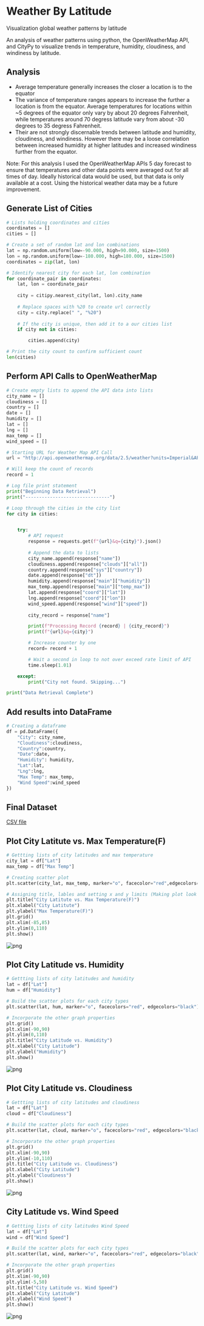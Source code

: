 # Weather By Latitude
Visualization global weather patterns by latitude

An analysis of weather patterns using python, the OpenWeatherMap API, and CityPy to visualize trends in temperature, humidity, cloudiness, and windiness by latitude.

## Analysis
- Average temperature generally increases the closer a location is to the equator
- The variance of temperature ranges appears to increase the further a location is from the equator. Average temperatures for locations within ~5 degrees of the equator only vary by about 20 degrees Fahrenheit, while temperatures around 70 degress latitude vary from about -30 degrees to 35 degress Fahrenheit.
- Their are not strongly discernable trends between latitude and humidity, cloudiness, and windiness. However there may be a loose correlation between increased humidity at higher latitudes and increased windiness further from the equator.

Note: For this analysis I used the OpenWeatherMap APIs 5 day forecast to ensure that temperatures and other data points were averaged out for all times of day. Ideally historical data would be used, but that data is only available at a cost. Using the historical weather data may be a future improvement.

## Generate List of Cities

```python
# Lists holding coordinates and cities
coordinates = []
cities = []

# Create a set of random lat and lon combinations
lat = np.random.uniform(low=-90.000, high=90.000, size=1500)
lon = np.random.uniform(low=-180.000, high=180.000, size=1500)
coordinates = zip(lat, lon)

# Identify nearest city for each lat, lon combination
for coordinate_pair in coordinates:
    lat, lon = coordinate_pair
    
    city = citipy.nearest_city(lat, lon).city_name
    
    # Replace spaces with %20 to create url correctly 
    city = city.replace(" ", "%20")
    
    # If the city is unique, then add it to a our cities list
    if city not in cities:

        cities.append(city)

# Print the city count to confirm sufficient count
len(cities)
```

## Perform API Calls to OpenWeatherMap

```python
# Create empty lists to append the API data into lists 
city_name = []
cloudiness = []
country = []
date = []
humidity = []
lat = []
lng = []
max_temp = []
wind_speed = []

# Starting URL for Weather Map API Call
url = "http://api.openweathermap.org/data/2.5/weather?units=Imperial&APPID=" + api_key

# Will keep the count of records
record = 1

# Log file print statement
print("Beginning Data Retrieval")
print("-------------------------------")

# Loop through the cities in the city list
for city in cities:


    try:
        # API request
        response = requests.get(f"{url}&q={city}").json()
        
        # Append the data to lists
        city_name.append(response["name"])
        cloudiness.append(response["clouds"]["all"])
        country.append(response["sys"]["country"])
        date.append(response["dt"])
        humidity.append(response["main"]["humidity"])
        max_temp.append(response["main"]["temp_max"])
        lat.append(response["coord"]["lat"])
        lng.append(response["coord"]["lon"])
        wind_speed.append(response["wind"]["speed"])
        
        city_record = response["name"]

        print(f"Processing Record {record} | {city_record}")
        print(f"{url}&q={city}")

        # Increase counter by one
        record= record + 1

        # Wait a second in loop to not over exceed rate limit of API
        time.sleep(1.01)

    except:
        print("City not found. Skipping...")

print("Data Retrieval Complete")
```

## Add results into DataFrame

```python
# Creating a dataframe
df = pd.DataFrame({
    "City": city_name,
    "Cloudiness":cloudiness, 
    "Country":country,
    "Date":date, 
    "Humidity": humidity,
    "Lat":lat, 
    "Lng":lng, 
    "Max Temp": max_temp,
    "Wind Speed":wind_speed
})
```

## Final Dataset
[CSV file](Output/fileOne.csv)

## Plot City Latitute vs. Max Temperature(F)

```python
# Gettting lists of city latitudes and max temperature
city_lat = df["Lat"]
max_temp = df["Max Temp"]

# Creating scatter plot
plt.scatter(city_lat, max_temp, marker="o", facecolor="red",edgecolors="black")

# Assigning title, lables and setting x and y limits (Making plot look pretty)
plt.title("City Latitute vs. Max Temperature(F)")
plt.xlabel("City Latitute")
plt.ylabel("Max Temperature(F)")
plt.grid()
plt.xlim(-85,85)
plt.ylim(0,110)
plt.show()
```

![png](Output/latvsmax.png)


## Plot City Latitude vs. Humidity

```python
# Gettting lists of city latitudes and humidity
lat = df["Lat"]
hum = df["Humidity"]

# Build the scatter plots for each city types
plt.scatter(lat, hum, marker="o", facecolors="red", edgecolors="black")

# Incorporate the other graph properties
plt.grid()
plt.xlim(-90,90)
plt.ylim(0,110)
plt.title("City Latitude vs. Humidity")
plt.xlabel("City Latitude")
plt.ylabel("Humidity")
plt.show()
```

![png](Output/latvshum.png)


## Plot City Latitude vs. Cloudiness

```python
# Gettting lists of city latitudes and cloudiness
lat = df["Lat"]
cloud = df["Cloudiness"]

# Build the scatter plots for each city types
plt.scatter(lat, cloud, marker="o", facecolors="red", edgecolors="black")

# Incorporate the other graph properties
plt.grid()
plt.xlim(-90,90)
plt.ylim(-10,110)
plt.title("City Latitude vs. Cloudiness")
plt.xlabel("City Latitude")
plt.ylabel("Cloudiness")
plt.show()
```

![png](Output/latvscloud.png)

## City Latitude vs. Wind Speed

```python
# Gettting lists of city latitudes Wind Speed
lat = df["Lat"]
wind = df["Wind Speed"]

# Build the scatter plots for each city types
plt.scatter(lat, wind, marker="o", facecolors="red", edgecolors="black")

# Incorporate the other graph properties
plt.grid()
plt.xlim(-90,90)
plt.ylim(-5,50)
plt.title("City Latitude vs. Wind Speed")
plt.xlabel("City Latitude")
plt.ylabel("Wind Speed")
plt.show()
```

![png](Output/latvswind.png)
